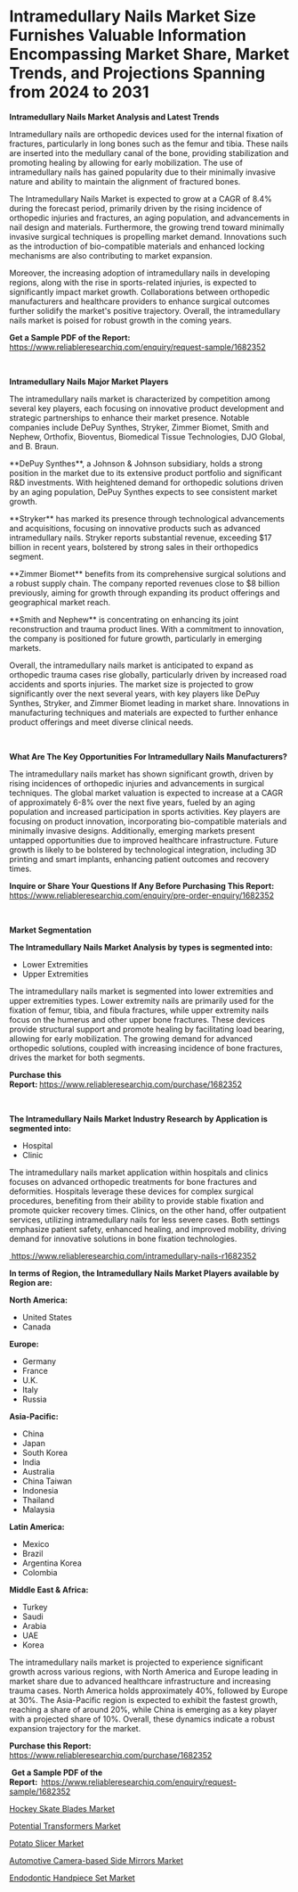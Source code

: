 <p><h1>Intramedullary Nails Market Size Furnishes Valuable Information Encompassing Market Share, Market Trends, and Projections Spanning from 2024 to 2031</h1></p><p><strong>Intramedullary Nails Market Analysis and Latest Trends</strong></p>
<p><p>Intramedullary nails are orthopedic devices used for the internal fixation of fractures, particularly in long bones such as the femur and tibia. These nails are inserted into the medullary canal of the bone, providing stabilization and promoting healing by allowing for early mobilization. The use of intramedullary nails has gained popularity due to their minimally invasive nature and ability to maintain the alignment of fractured bones.</p><p>The Intramedullary Nails Market is expected to grow at a CAGR of 8.4% during the forecast period, primarily driven by the rising incidence of orthopedic injuries and fractures, an aging population, and advancements in nail design and materials. Furthermore, the growing trend toward minimally invasive surgical techniques is propelling market demand. Innovations such as the introduction of bio-compatible materials and enhanced locking mechanisms are also contributing to market expansion. </p><p>Moreover, the increasing adoption of intramedullary nails in developing regions, along with the rise in sports-related injuries, is expected to significantly impact market growth. Collaborations between orthopedic manufacturers and healthcare providers to enhance surgical outcomes further solidify the market's positive trajectory. Overall, the intramedullary nails market is poised for robust growth in the coming years.</p></p>
<p><strong>Get a Sample PDF of the Report:&nbsp;</strong> <a href="https://www.reliableresearchiq.com/enquiry/request-sample/1682352?utm_campaign=1106&utm_medium=2&utm_source=Github&utm_content=ia&utm_term=01102024&utm_id=intramedullary-nails">https://www.reliableresearchiq.com/enquiry/request-sample/1682352</a></p>
<p>&nbsp;</p>
<p><strong>Intramedullary Nails Major Market Players</strong></p>
<p><p>The intramedullary nails market is characterized by competition among several key players, each focusing on innovative product development and strategic partnerships to enhance their market presence. Notable companies include DePuy Synthes, Stryker, Zimmer Biomet, Smith and Nephew, Orthofix, Bioventus, Biomedical Tissue Technologies, DJO Global, and B. Braun.</p><p>**DePuy Synthes**, a Johnson & Johnson subsidiary, holds a strong position in the market due to its extensive product portfolio and significant R&D investments. With heightened demand for orthopedic solutions driven by an aging population, DePuy Synthes expects to see consistent market growth.</p><p>**Stryker** has marked its presence through technological advancements and acquisitions, focusing on innovative products such as advanced intramedullary nails. Stryker reports substantial revenue, exceeding $17 billion in recent years, bolstered by strong sales in their orthopedics segment.</p><p>**Zimmer Biomet** benefits from its comprehensive surgical solutions and a robust supply chain. The company reported revenues close to $8 billion previously, aiming for growth through expanding its product offerings and geographical market reach.</p><p>**Smith and Nephew** is concentrating on enhancing its joint reconstruction and trauma product lines. With a commitment to innovation, the company is positioned for future growth, particularly in emerging markets.</p><p>Overall, the intramedullary nails market is anticipated to expand as orthopedic trauma cases rise globally, particularly driven by increased road accidents and sports injuries. The market size is projected to grow significantly over the next several years, with key players like DePuy Synthes, Stryker, and Zimmer Biomet leading in market share. Innovations in manufacturing techniques and materials are expected to further enhance product offerings and meet diverse clinical needs.</p></p>
<p>&nbsp;</p>
<p><strong>What Are The Key Opportunities For Intramedullary Nails Manufacturers?</strong></p>
<p><p>The intramedullary nails market has shown significant growth, driven by rising incidences of orthopedic injuries and advancements in surgical techniques. The global market valuation is expected to increase at a CAGR of approximately 6-8% over the next five years, fueled by an aging population and increased participation in sports activities. Key players are focusing on product innovation, incorporating bio-compatible materials and minimally invasive designs. Additionally, emerging markets present untapped opportunities due to improved healthcare infrastructure. Future growth is likely to be bolstered by technological integration, including 3D printing and smart implants, enhancing patient outcomes and recovery times.</p></p>
<p><strong>Inquire or Share Your Questions If Any Before Purchasing This Report:</strong> <a href="https://www.reliableresearchiq.com/enquiry/pre-order-enquiry/1682352?utm_campaign=1106&utm_medium=2&utm_source=Github&utm_content=ia&utm_term=01102024&utm_id=intramedullary-nails">https://www.reliableresearchiq.com/enquiry/pre-order-enquiry/1682352</a></p>
<p>&nbsp;</p>
<p><strong>Market Segmentation</strong></p>
<p><strong>The Intramedullary Nails Market Analysis by types is segmented into:</strong></p>
<p><ul><li>Lower Extremities</li><li>Upper Extremities</li></ul></p>
<p><p>The intramedullary nails market is segmented into lower extremities and upper extremities types. Lower extremity nails are primarily used for the fixation of femur, tibia, and fibula fractures, while upper extremity nails focus on the humerus and other upper bone fractures. These devices provide structural support and promote healing by facilitating load bearing, allowing for early mobilization. The growing demand for advanced orthopedic solutions, coupled with increasing incidence of bone fractures, drives the market for both segments.</p></p>
<p><strong>Purchase this Report:&nbsp;</strong><a href="https://www.reliableresearchiq.com/purchase/1682352?utm_campaign=1106&utm_medium=2&utm_source=Github&utm_content=ia&utm_term=01102024&utm_id=intramedullary-nails">https://www.reliableresearchiq.com/purchase/1682352</a></p>
<p>&nbsp;</p>
<p><strong>The Intramedullary Nails Market Industry Research by Application is segmented into:</strong></p>
<p><ul><li>Hospital</li><li>Clinic</li></ul></p>
<p><p>The intramedullary nails market application within hospitals and clinics focuses on advanced orthopedic treatments for bone fractures and deformities. Hospitals leverage these devices for complex surgical procedures, benefiting from their ability to provide stable fixation and promote quicker recovery times. Clinics, on the other hand, offer outpatient services, utilizing intramedullary nails for less severe cases. Both settings emphasize patient safety, enhanced healing, and improved mobility, driving demand for innovative solutions in bone fixation technologies.</p></p>
<p><a href="https://www.reliableresearchiq.com/intramedullary-nails-r1682352?utm_campaign=1106&utm_medium=2&utm_source=Github&utm_content=ia&utm_term=01102024&utm_id=intramedullary-nails">&nbsp;https://www.reliableresearchiq.com/intramedullary-nails-r1682352</a></p>
<p><strong>In terms of Region, the Intramedullary Nails Market Players available by Region are:</strong></p>
<p>
    <p> <strong> North America: </strong>
        <ul>
            <li>United States</li>
            <li>Canada</li>
        </ul>
        </p> 
    <p> <strong> Europe: </strong>
        <ul>
            <li>Germany</li>
            <li>France</li>
            <li>U.K.</li>
            <li>Italy</li>
            <li>Russia</li>
        </ul>
        </p> 
    <p> <strong> Asia-Pacific: </strong>
        <ul>
            <li>China</li>
            <li>Japan</li>
            <li>South Korea</li>
            <li>India</li>
            <li>Australia</li>
            <li>China Taiwan</li>
            <li>Indonesia</li>
            <li>Thailand</li>
            <li>Malaysia</li>
        </ul>
        </p> 
    <p> <strong> Latin America: </strong>
        <ul>
            <li>Mexico</li>
            <li>Brazil</li>
            <li>Argentina Korea</li>
            <li>Colombia</li>
        </ul>
        </p> 
    <p> <strong> Middle East & Africa: </strong>
        <ul>
            <li>Turkey</li>
            <li>Saudi</li>
            <li>Arabia</li>
            <li>UAE</li>
            <li>Korea</li>
        </ul>
    </p>
    </p>
<p><p>The intramedullary nails market is projected to experience significant growth across various regions, with North America and Europe leading in market share due to advanced healthcare infrastructure and increasing trauma cases. North America holds approximately 40%, followed by Europe at 30%. The Asia-Pacific region is expected to exhibit the fastest growth, reaching a share of around 20%, while China is emerging as a key player with a projected share of 10%. Overall, these dynamics indicate a robust expansion trajectory for the market.</p></p>
<p><strong>Purchase this Report: </strong><a href="https://www.reliableresearchiq.com/purchase/1682352?utm_campaign=1106&utm_medium=2&utm_source=Github&utm_content=ia&utm_term=01102024&utm_id=intramedullary-nails">https://www.reliableresearchiq.com/purchase/1682352</a></p>
<p>&nbsp;<strong>Get a Sample PDF of the Report:&nbsp;&nbsp;</strong><a href="https://www.reliableresearchiq.com/enquiry/request-sample/1682352?utm_campaign=1106&utm_medium=2&utm_source=Github&utm_content=ia&utm_term=01102024&utm_id=intramedullary-nails">https://www.reliableresearchiq.com/enquiry/request-sample/1682352</a></p>
<p><strong></strong></p>
<p><p><a href="https://issuu.com/reportprime-2/docs/hockey-skate-blades-market-size-203_bb84353579e5e2?utm_campaign=1106&utm_medium=2&utm_source=Github&utm_content=ia&utm_term=01102024&utm_id=intramedullary-nails">Hockey Skate Blades Market</a></p><p><a href="https://issuu.com/reportprime-2/docs/potential-transformers-market-size-_46d1c92f0f3add?utm_campaign=1106&utm_medium=2&utm_source=Github&utm_content=ia&utm_term=01102024&utm_id=intramedullary-nails">Potential Transformers Market</a></p><p><a href="https://www.linkedin.com/pulse/future-potato-slicer-market-global-forecast-trends-2024-2031-rzvmf?utm_campaign=1106&utm_medium=2&utm_source=Github&utm_content=ia&utm_term=01102024&utm_id=intramedullary-nails">Potato Slicer Market</a></p><p><a href="https://medium.com/@swordcubrasht/automotive-camera-based-side-mirrors-market-growth-outlook-from-2024-to-2031-and-it-is-projecting-1e7114d49325?postPublishedType=repub&utm_campaign=1106&utm_medium=2&utm_source=Github&utm_content=ia&utm_term=01102024&utm_id=intramedullary-nails">Automotive Camera-based Side Mirrors Market</a></p><p><a href="https://github.com/AlbanaGurakuqi475/Market-Research-Report-List-1/blob/main/endodontic-handpiece-set-market.md?utm_campaign=1106&utm_medium=2&utm_source=Github&utm_content=ia&utm_term=01102024&utm_id=intramedullary-nails">Endodontic Handpiece Set Market</a></p></p>